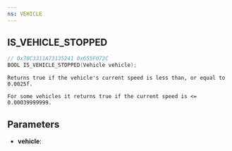 ```yaml
---
ns: VEHICLE
---
```

## IS_VEHICLE_STOPPED

```c
// 0x78C3311A73135241 0x655F072C
BOOL IS_VEHICLE_STOPPED(Vehicle vehicle);
```

```
Returns true if the vehicle's current speed is less than, or equal to 0.0025f.

For some vehicles it returns true if the current speed is <= 0.00039999999.
```

## Parameters
* **vehicle**:
